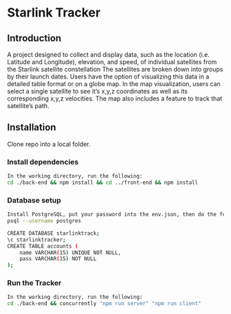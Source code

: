 # Starlink Tracker

## Introduction

A project designed to collect and display data, such as the location (i.e. Latitude and Longitude), elevation, and speed, of individual satellites from the Starlink satellite constellation
The satellites are broken down into groups by their launch dates. Users have the option of visualizing this data in a detailed table format or on a globe map. In the map visualization, users
can select a single satellite to see it’s x,y,z coordinates as well as its corresponding x,y,z velocities. The map also includes a feature to track that satellite’s path.

## Installation

Clone repo into a local folder. 

### Install dependencies

```bash
In the working directory, run the following:
cd ./back-end && npm install && cd ../front-end && npm install
```
### Database setup

```bash
Install PostgreSQL, put your password into the env.json, then do the following:
psql --username postgres

CREATE DATABASE starlinktrack;
\c starlinktracker;
CREATE TABLE accounts (
    name VARCHAR(15) UNIQUE NOT NULL,
    pass VARCHAR(15) NOT NULL
);
```

### Run the Tracker

```bash
In the working directory, run the following:
cd ./back-end && concurrently "npm run server" "npm run client"
```